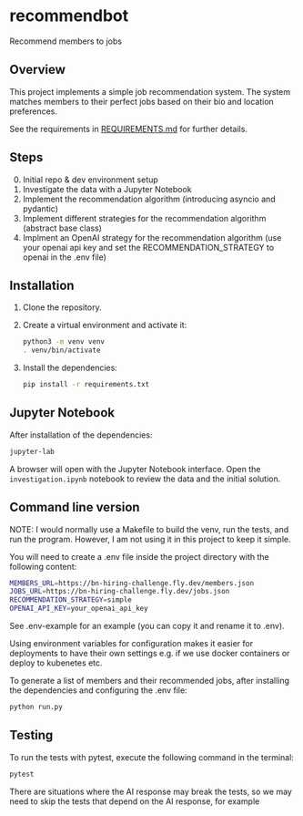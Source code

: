 # recommendbot

Recommend members to jobs

## Overview

This project implements a simple job recommendation system. The system matches members to their perfect jobs based on their bio and location preferences.

See the requirements in [REQUIREMENTS.md](REQUIREMENTS.md) for further details.

## Steps

0. Initial repo & dev environment setup
1. Investigate the data with a Jupyter Notebook
2. Implement the recommendation algorithm (introducing asyncio and pydantic)
3. Implement different strategies for the recommendation algorithm (abstract base class)
4. Implment an OpenAI strategy for the recommendation algorithm (use your openai api key and set the RECOMMENDATION_STRATEGY to openai in the .env file)
   

## Installation

1. Clone the repository.
2. Create a virtual environment and activate it:

    ```sh
    python3 -m venv venv
    . venv/bin/activate
    ```

3. Install the dependencies:

    ```sh
    pip install -r requirements.txt
    ```

## Jupyter Notebook

After installation of the dependencies:

```sh  
jupyter-lab
```

A browser will open with the Jupyter Notebook interface. Open the `investigation.ipynb` notebook to review the data and the initial solution.

## Command line version

NOTE: I would normally use a Makefile to build the venv, run the tests, and run the program. However, I am not using it in this project to keep it simple.

You will need to create a .env file inside the project directory with the following content:

```sh
MEMBERS_URL=https://bn-hiring-challenge.fly.dev/members.json
JOBS_URL=https://bn-hiring-challenge.fly.dev/jobs.json
RECOMMENDATION_STRATEGY=simple
OPENAI_API_KEY=your_openai_api_key
```

See .env-example for an example (you can copy it and rename it to .env).

Using environment variables for configuration makes it easier for deployments to have their own settings e.g. if we use docker containers or deploy to kubenetes etc.

To generate a list of members and their recommended jobs, after installing the dependencies and configuring the .env file:

```sh
python run.py
```

## Testing

To run the tests with pytest, execute the following command in the terminal:
```sh
pytest
```

There are situations where the AI response may break the tests, so we may need to skip the tests that depend on the AI response, for example
